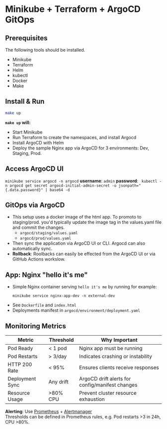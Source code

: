 # Minikube + Terraform + ArgoCD GitOps

## Prerequisites
The following tools should be installed.

- Minikube
- Terraform
- Helm
- kubectl
- Docker
- Make

## Install & Run

```sh
make up
```

**`make up` will:**
- Start Minikube
- Run Terraform to create the namespaces, and install Argocd
- Install ArgoCD with Helm
- Deploy the sample Nginx app via ArgoCD for 3 environments: Dev, Staging, Prod.

## Access ArgoCD UI
`minikube service argocd -n argocd` 
**username**: `admin`
**password**: ` kubectl -n argocd get secret argocd-initial-admin-secret -o jsonpath="{.data.password}" | base64 -d`


## GitOps via ArgoCD

- This setup uses a docker image of the html app. To promoto to staging/prod. you'd typically update the image tag in the values.yaml file and commit the changes. 
    - `argocd/staging/values.yaml`
    - `argocd/prod/values.yaml`
- Then sync the application via ArgoCD UI or CLI. Argocd can also automatically sync.
- **Rollback**: Roolbacks can easily be effected from the ArgoCD UI or via GitHub Actions workslow.

## App: Nginx "hello it's me"

- Simple Nginx container serving `hello it's me` by running for example:
    ```
    minikube service nginx-app-dev -n external-dev
    ```
- See `Dockerfile` and `index.html`
- Deployments manifest in `argocd/environment/deployment.yaml`


## Monitoring Metrics

| Metric             | Threshold | Why Important                                       |
|--------------------|-----------|-----------------------------------------------------|
| Pod Ready          | < 1 pod   | Nginx app must be running                           |
| Pod Restarts       | > 3/day   | Indicates crashing or instability                   |
| HTTP 200 Rate      | < 95%     | Ensures clients receive responses                   |
| Deployment Sync    | Any drift | ArgoCD drift alerts for config/manifest changes     |
| Resource Usage     | >80% CPU  | Prevent cluster resource exhaustion                 |

**Alerting**: Use [Prometheus](https://prometheus.io/) + [Alertmanager](https://github.com/prometheus/alertmanager)  
Thresholds can be defined in Prometheus rules, e.g. Pod restarts >3 in 24h, CPU >80%.